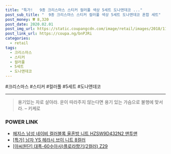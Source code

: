 ```yaml
--- 
title: "특가!   9종 크리스마스 스티커 컬러풀 색상 5세트 도나앤데코 ..." 
post_sub_title: "  9종 크리스마스 스티커 컬러풀 색상 5세트 도나앤데코 혼합 세트" 
post_money: ₩ 8,320 
post_date: 2020.02.01 
post_img_url: https://static.coupangcdn.com/image/retail/images/2018/11/14/18/5/22c72867-0fb4-4399-91ac-45d8058ec851.jpg 
post_link_url: https://coupa.ng/bnPJRi 
categories: 
  - retail 
tags: 
  - 크리스마스 
  - 스티커 
  - 컬러풀 
  - 5세트 
  - 도나앤데코 
--- 
```

  #크리스마스 #스티커 #컬러풀 #5세트 #도나앤데코 
<hr> 

> 용기있는 자로 살아라. 운이 따라주지 않는다면 용기 있는 가슴으로 불행에 맞서라. – 키케로 


### POWER LINK

* <a href="https://blog.naver.com/fasyy4321/221786071400" target="_blank">헤지스 남성 네이비 컬러블록 울혼방 니트 HZSW9D432N2 맨투맨</a>
* <a href="https://blog.naver.com/an0733/221786308642" target="_blank">[특가] 남자 YS 헤라시 브이 니트 8컬러</a>
* <a href="https://blog.naver.com/santokki14/221782136250" target="_blank">[아씨원단] 대폭-60수아사)플로라향기(2컬러) Z29</a>
